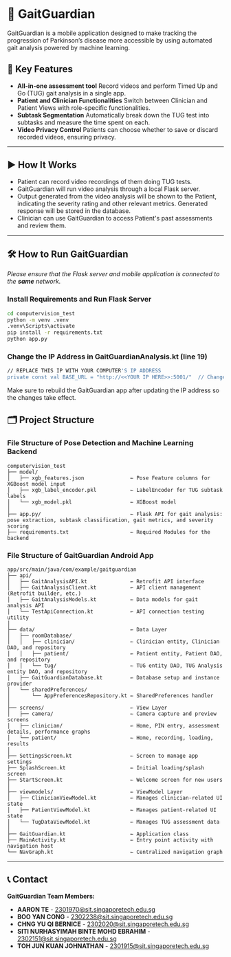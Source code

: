 # 🦶 GaitGuardian
GaitGuardian is a mobile application designed to make tracking the progression of Parkinson’s disease more accessible by using automated gait analysis powered by machine learning.

## 🔐 Key Features

- **All-in-one assessment tool** Record videos and perform Timed Up and Go (TUG) gait analysis in a single app.
- **Patient and Clinician Functionalities** Switch between Clinician and Patient Views with role-specific functionalities.
- **Subtask Segmentation** Automatically break down the TUG test into subtasks and measure the time spent on each.
- **Video Privacy Control** Patients can choose whether to save or discard recorded videos, ensuring privacy.
---
## ▶️ How It Works
- Patient can record video recordings of them doing TUG tests.
- GaitGuardian will run video analysis through a local Flask server.
- Output generated from the video analysis will be shown to the Patient, indicating the severity rating and other relevant metrics. Generated response will be stored in the database.
- Clinician can use GaitGuardian to access Patient's past assessments and review them.
---
## 🛠️ How to Run GaitGuardian
_Please ensure that the Flask server and mobile application is connected to the **same** network._

### Install Requirements and Run Flask Server

```bash
cd computervision_test
python -m venv .venv
.venv\Scripts\activate
pip install -r requirements.txt
python app.py
```
### Change the IP Address in GaitGuardianAnalysis.kt (line 19)
```bash
// REPLACE THIS IP WITH YOUR COMPUTER'S IP ADDRESS
private const val BASE_URL = "http://<<YOUR IP HERE>>:5001/"  // Change this IP!
```

Make sure to rebuild the GaitGuardian app after updating the IP address so the changes take effect.


## 🗂️ Project Structure
### File Structure of Pose Detection and Machine Learning Backend
```
computervision_test
├── model/
│   ├── xgb_features.json               ← Pose Feature columns for XGBoost model input
│   ├── xgb_label_encoder.pkl           ← LabelEncoder for TUG subtask labels
│   └── xgb_model.pkl                   ← XGBoost model
│
├── app.py/                             ← Flask API for gait analysis: pose extraction, subtask classification, gait metrics, and severity scoring
├── requirements.txt                    ← Required Modules for the backend
```

### File Structure of GaitGuardian Android App
```
app/src/main/java/com/example/gaitguardian
├── api/                                      
│   ├── GaitAnalysisAPI.kt              ← Retrofit API interface
│   ├── GaitAnalysisClient.kt           ← API client management (Retrofit builder, etc.)
│   ├── GaitAnalysisModels.kt           ← Data models for gait analysis API
│   └── TestApiConnection.kt            ← API connection testing utility
│
├── data/                               ← Data Layer
│   ├── roomDatabase/                  
│   │   ├── clinician/                  ← Clinician entity, Clinician DAO, and repository
│   │   ├── patient/                    ← Patient entity, Patient DAO, and repository
│   │   └── tug/                        ← TUG entity DAO, TUG Analysis entity DAO, and repository
│   ├── GaitGuardianDatabase.kt         ← Database setup and instance provider
│   └── sharedPreferences/             
│       └── AppPreferencesRepository.kt ← SharedPreferences handler
│
├── screens/                            ← View Layer
│   ├── camera/                         ← Camera capture and preview screens
│   ├── clinician/                      ← Home, PIN entry, assessment details, performance graphs
│   └── patient/                        ← Home, recording, loading, results
│
├── SettingsScreen.kt                   ← Screen to manage app settings
├── SplashScreen.kt                     ← Initial loading/splash screen
├── StartScreen.kt                      ← Welcome screen for new users
│
├── viewmodels/                         ← ViewModel Layer
│   ├── ClinicianViewModel.kt           ← Manages clinician-related UI state
│   ├── PatientViewModel.kt             ← Manages patient-related UI state
│   └── TugDataViewModel.kt             ← Manages TUG assessment data
│
├── GaitGuardian.kt                     ← Application class
├── MainActivity.kt                     ← Entry point activity with navigation host
└── NavGraph.kt                         ← Centralized navigation graph
```

---

## 📞	 Contact
**GaitGuardian Team Members:**
- **AARON TE** - 2301970@sit.singaporetech.edu.sg
- **BOO YAN CONG** - 2302238@sit.singaporetech.edu.sg
- **CHNG YU QI BERNICE** - 2302020@sit.singaporetech.edu.sg
- **SITI NURHASYIMAH BINTE MOHD EBRAHIM** - 2302151@sit.singaporetech.edu.sg
- **TOH JUN KUAN JOHNATHAN** - 2301915@sit.singaporetech.edu.sg
